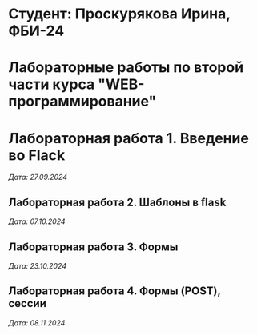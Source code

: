 # Студент: Проскурякова Ирина, ФБИ-24

# Лабораторные работы по второй части курса "WEB-программирование"

# Лабораторная работа 1. Введение во Flack

*Дата: 27.09.2024*

## Лабораторная работа 2. Шаблоны в flask

*Дата: 07.10.2024*

## Лабораторная работа 3. Формы

*Дата: 23.10.2024*

## Лабораторная работа 4. Формы (POST), сессии

*Дата: 08.11.2024*
